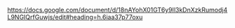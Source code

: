 ---
---
https://docs.google.com/document/d/18nAYohX01GT6y9Il3kDnXzkRumodj4L9NGIQrfGuwjs/edit#heading=h.6iaa37p77oxu